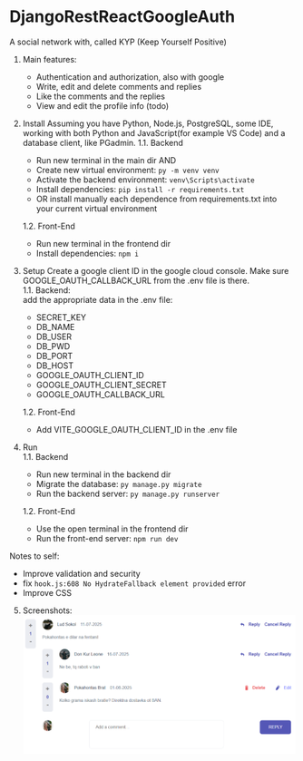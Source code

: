 # DjangoRestReactGoogleAuth
A social network with, called KYP (Keep Yourself Positive)

1. Main features:
    - Authentication and authorization, also with google
    - Write, edit and delete comments and replies
    - Like the comments and the replies
    - View and edit the profile info (todo)

2. Install 
    Assuming you have Python, Node.js, PostgreSQL, some IDE, working with both Python and JavaScript(for example VS Code) and a database client, like PGadmin. 
    1.1. Backend  
    - Run new terminal in the main dir AND  
    - Create new virtual environment: `py -m venv venv`
    - Activate the backend environment: `venv\Scripts\activate`
    - Install dependencies: `pip install -r requirements.txt`
    - OR install manually each dependence from requirements.txt into your current virtual environment  

    1.2. Front-End  
    - Run new terminal in the frontend dir
    - Install dependencies: `npm i`

3. Setup
    Create a google client ID in the google cloud console. Make sure GOOGLE_OAUTH_CALLBACK_URL from the .env file is there.  
    1.1. Backend:  
    add the appropriate data in the .env file:
    - SECRET_KEY
    - DB_NAME
    - DB_USER
    - DB_PWD
    - DB_PORT
    - DB_HOST
    - GOOGLE_OAUTH_CLIENT_ID
    - GOOGLE_OAUTH_CLIENT_SECRET
    - GOOGLE_OAUTH_CALLBACK_URL

    1.2. Front-End  
    - Add VITE_GOOGLE_OAUTH_CLIENT_ID in the .env file

4. Run  
    1.1. Backend  
    - Run new terminal in the backend dir  
    - Migrate the database: `py manage.py migrate`
    - Run the backend server: `py manage.py runserver`

    1.2. Front-End  
    - Use the open terminal in the frontend dir
    - Run the front-end server: `npm run dev` 


Notes to self:
- Improve validation and security
- fix `hook.js:608 No HydrateFallback element provided` error
- Improve CSS

5. Screenshots:
![alt text](image.png)




